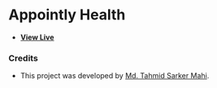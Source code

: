 # Appointly Health

- [**View Live**](https://appointly-health.netlify.app)

### Credits

- This project was developed by [Md. Tahmid Sarker Mahi](https://tahmid-sarker.github.io).